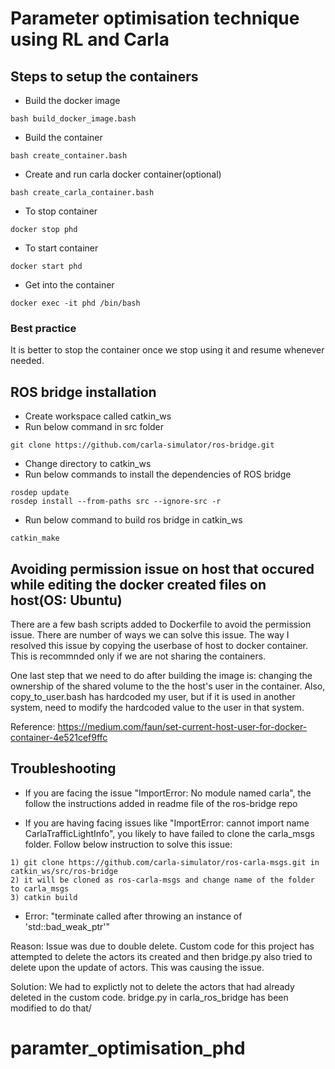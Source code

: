 # Parameter optimisation technique using RL and Carla

## Steps to setup the containers

* Build the docker image
```
bash build_docker_image.bash
```

* Build the container
```
bash create_container.bash
```

* Create and run carla docker container(optional)
```
bash create_carla_container.bash
```

* To stop container
```
docker stop phd
```

* To start container
```
docker start phd
```

* Get into the container
```
docker exec -it phd /bin/bash
```

### Best practice
It is better to stop the container once we stop using it and resume whenever needed.


## ROS bridge installation

* Create workspace called catkin_ws
* Run below command in src folder
```
git clone https://github.com/carla-simulator/ros-bridge.git
```
* Change directory to catkin_ws
* Run below commands to install the dependencies of ROS bridge
```
rosdep update
rosdep install --from-paths src --ignore-src -r
```

* Run below command to build ros bridge in catkin_ws
```
catkin_make
```

## Avoiding permission issue on host that occured while editing the docker created files on host(OS: Ubuntu)
There are a few bash scripts added to Dockerfile to avoid the permission issue. There are number of ways we can solve this issue. The way I resolved this issue by copying the userbase of host to docker container. This is recommnded only if we are not sharing the containers.

One last step that we need to do after building the image is: changing the ownership of the shared volume to the the host's user in the container. Also, copy_to_user.bash has hardcoded my user, but if it is used in another system, need to modify the hardcoded value to the user in that system.

Reference: https://medium.com/faun/set-current-host-user-for-docker-container-4e521cef9ffc

## Troubleshooting

* If you are facing the issue "ImportError: No module named carla", the follow the instructions added in readme file of the ros-bridge repo


* If you are having facing issues like "ImportError: cannot import name CarlaTrafficLightInfo", you likely to have failed to clone the carla_msgs folder. Follow below instruction to solve this issue:
```
1) git clone https://github.com/carla-simulator/ros-carla-msgs.git in catkin_ws/src/ros-bridge
2) it will be cloned as ros-carla-msgs and change name of the folder to carla_msgs
3) catkin build
```

* Error: "terminate called after throwing an instance of 'std::bad_weak_ptr'"

Reason: Issue was due to double delete. Custom code for this project has attempted to delete the actors its created and then bridge.py also tried to delete upon the update of actors. This was causing the issue.

Solution: We had to explictly not to delete the actors that had already deleted in the custom code. bridge.py in carla_ros_bridge has been modified to do that/




# paramter_optimisation_phd
